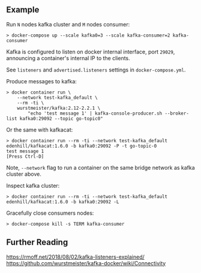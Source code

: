 ## Example

Run `N` nodes kafka cluster and `M` nodes consumer:

```
> docker-compose up --scale kafka0=3 --scale kafka-consumer=2 kafka-consumer
```

Kafka is configured to listen on docker internal interface, port `29029`, 
announcing a container's internal IP to the clients.

See `listeners` and `advertised.listeners` settings in `docker-compose.yml`.

Produce messages to kafka:

```
> docker container run \
    --network test-kafka_default \
    --rm -ti \
    wurstmeister/kafka:2.12-2.2.1 \
        "echo 'test message 1' | kafka-console-producer.sh --broker-list kafka0:29092 --topic go-topic0"
```

Or the same with kafkacat:

```
> docker container run --rm -ti --network test-kafka_default edenhill/kafkacat:1.6.0 -b kafka0:29092 -P -t go-topic-0
test message 1
[Press Ctrl-D]
```

Note, `--network` flag to run a container on the same bridge network as kafka cluster above.

Inspect kafka cluster:

```
> docker container run --rm -ti --network test-kafka_default edenhill/kafkacat:1.6.0 -b kafka0:29092 -L
```

Gracefully close consumers nodes:

```
> docker-compose kill -s TERM kafka-consumer
```

## Further Reading

https://rmoff.net/2018/08/02/kafka-listeners-explained/
https://github.com/wurstmeister/kafka-docker/wiki/Connectivity
